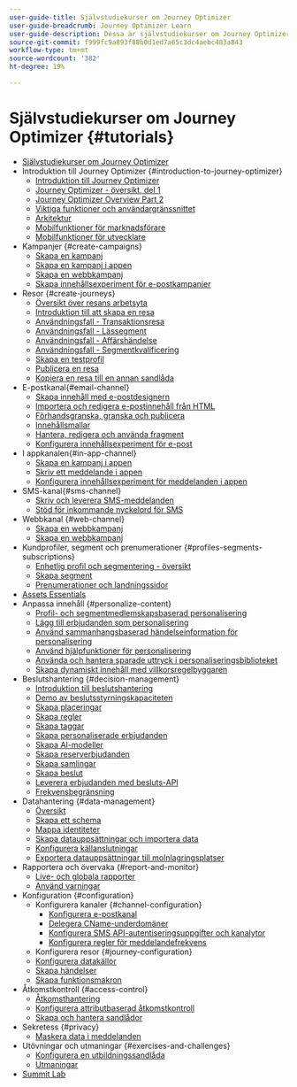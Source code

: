 ```yaml
---
user-guide-title: Självstudiekurser om Journey Optimizer
user-guide-breadcrumb: Journey Optimizer Learn
user-guide-description: Dessa är självstudiekurser om Journey Optimizer.
source-git-commit: f999fc9a893f88b0d1ed7a65c3dc4aebc483a843
workflow-type: tm+mt
source-wordcount: '382'
ht-degree: 19%

---
```



# Självstudiekurser om Journey Optimizer {#tutorials}

+ [Självstudiekurser om Journey Optimizer](/help/overview.md)
+ Introduktion till Journey Optimizer {#introduction-to-journey-optimizer}
   + [Introduktion till Journey Optimizer](/help/introduction/introduction.md)
   + [Journey Optimizer - översikt, del 1](/help/introduction/journey-optimizer-overview-part-1.md)
   + [Journey Optimizer Overview Part 2](/help/introduction/journey-optimizer-overview-part-2.md)
   + [Viktiga funktioner och användargränssnittet](/help/introduction/key-capabilities-and-user-interface.md)
   + [Arkitektur](/help/introduction/architecture.md)
   + [Mobilfunktioner för marknadsförare](/help/channels/mobile-capabilities.md)
   + [Mobilfunktioner för utvecklare](/help/channels/mobile-capabilities-for-developers.md)
+ Kampanjer {#create-campaigns}
   + [Skapa en kampanj](/help/create-campaigns/create-a-campaign.md)
   + [Skapa en kampanj i appen](/help/create-campaigns/in-app.md)
   + [Skapa en webbkampanj](https://experienceleague.adobe.com/docs/journey-optimizer-learn/tutorials/web-channel/create-a-web-campaign.html)
   + [Skapa innehållsexperiment för e-postkampanjer](/help/create-campaigns/content-experiments.md)
+ Resor {#create-journeys}
   + [Översikt över resans arbetsyta](/help/create-journeys/overview-over-the-journey-canvas.md)
   + [Introduktion till att skapa en resa](/help/create-journeys/introduction-to-building-a-journey.md)
   + [Användningsfall - Transaktionsresa](/help/create-journeys/use-case-transactional-journey.md)
   + [Användningsfall - Lässegment](/help/create-journeys/use-case-read-segment.md)
   + [Användningsfall - Affärshändelse](/help/create-journeys/use-case-business-event.md)
   + [Användningsfall - Segmentkvalificering](/help/create-journeys/use-case-read-segment-qualification.md)
   + [Skapa en testprofil](/help/create-journeys/test-a-journey.md)
   + [Publicera en resa](/help/create-journeys/publish-a-journey.md)
   + [Kopiera en resa till en annan sandlåda](/help/create-journeys/copy-a-journey.md)
+ E-postkanal{#email-channel}
   + [Skapa innehåll med e-postdesignern](/help/channels/create-content-with-the-email-designer.md)
   + [Importera och redigera e-postinnehåll från HTML](/help/channels/import-and-author-html-email-content.md)
   + [Förhandsgranska, granska och publicera](/help/channels/preview-proof-and-publish.md)
   + [Innehållsmallar](/help/channels/content-templates.md)
   + [Hantera, redigera och använda fragment](/help/content-management/manage-author-use-fragments.md)
   + [Konfigurera innehållsexperiment för e-post](/help/experimentation/content-experiments-for-emails.md)
+ I appkanalen{#in-app-channel}
   + [Skapa en kampanj i appen](/help/channels/create-an-in-app-campaign.md)
   + [Skriv ett meddelande i appen](/help/channels/author-in-app-messages.md)
   + [Konfigurera innehållsexperiment för meddelanden i appen](/help/experimentation/content-experiments-for-in-app-messages.md)
+ SMS-kanal{#sms-channel}
   + [Skriv och leverera SMS-meddelanden](/help/channels/author-and-deliver-sms-messages.md)
   + [Stöd för inkommande nyckelord för SMS](/help/channels/inbound-keyword-support-for-sms.md)
+ Webbkanal {#web-channel}
   + [Skapa en webbkampanj](/help/channels/create-a-web-campaign.md)
   + [Skapa en webbkampanj](/help/channels/author-a-web-campaign.md)
+ Kundprofiler, segment och prenumerationer {#profiles-segments-subscriptions}
   + [Enhetlig profil och segmentering - översikt](/help/set-up-resources/unified-profile-and-segmentation-overview.md)
   + [Skapa segment](/help/set-up-resources/create-segments.md)
   + [Prenumerationer och landningssidor](/help/subscriptions-and-landing-pages.md)
+ [Assets Essentials](/help/assets-essentials-overview.md)
+ Anpassa innehåll {#personalize-content}
   + [Profil- och segmentmedlemskapsbaserad personalisering](/help/personalize-content/profile-and-segment-membership-based-personalization.md)
   + [Lägg till erbjudanden som personalisering](/help/personalize-content/add-offer-decisioning-to-messages.md)
   + [Använd sammanhangsbaserad händelseinformation för personalisering](/help/personalize-content/use-contextual-event-information-for-personalization.md)
   + [Använd hjälpfunktioner för personalisering](/help/personalize-content/use-helper-functions-for-personalization.md)
   + [Använda och hantera sparade uttryck i personaliseringsbiblioteket](/help/personalize-content/use-and-manage-saved-expressions-in-personalization-library.md)
   + [Skapa dynamiskt innehåll med villkorsregelbyggaren](/help/personalize-content/create-dynamic-content.md)
+ Beslutshantering {#decision-management}
   + [Introduktion till beslutshantering](/help/decision-management/introduction-to-decision-management.md)
   + [Demo av beslutsstyrningskapaciteten](/help/decision-management/demo-of-decision-management-capabilities.md)
   + [Skapa placeringar](/help/decision-management/create-placements.md)
   + [Skapa regler](/help/decision-management/create-rules.md)
   + [Skapa taggar](/help/decision-management/create-tags.md)
   + [Skapa personaliserade erbjudanden](/help/decision-management/create-personalized-offers.md)
   + [Skapa AI-modeller](/help/decision-management/create-ai-models.md)
   + [Skapa reserverbjudanden](/help/decision-management/create-fallback-offers.md)
   + [Skapa samlingar](/help/decision-management/create-collections.md)
   + [Skapa beslut](/help/decision-management/create-decisions.md)
   + [Leverera erbjudanden med besluts-API](/help/decision-management/deliver-offers-with-the-decisions-api.md)
   + [Frekvensbegränsning](/help/decision-management/frequency-capping.md)
+ Datahantering {#data-management}
   + [Översikt](/help/set-up-data/set-up-data-overview.md)
   + [Skapa ett schema](/help/set-up-data/create-schema.md)
   + [Mappa identiteter](/help/set-up-data/map-identities.md)
   + [Skapa datauppsättningar och importera data](/help/set-up-data/create-datasets-and-ingest-data.md)
   + [Konfigurera källanslutningar](/help/set-up-data/configure-source-connectors.md)
   + [Exportera datauppsättningar till molnlagringsplatser](/help/set-up-data/export-datasets.md)
+ Rapportera och övervaka {#report-and-monitor}
   + [Live- och globala rapporter](/help/report-and-monitor/live-and-global-reports.md)
   + [Använd varningar](/help/administration/alerts.md)
+ Konfiguration {#configuration}
   + Konfigurera kanaler {#channel-configuration}
      + [Konfigurera e-postkanal](/help/set-up-channels/set-up-email-channel.md)
      + [Delegera CName-underdomäner](/help/set-up-channels/delegate-cname-subdomains.md)
      + [Konfigurera SMS API-autentiseringsuppgifter och kanalytor](/help/set-up-channels/set-up-sms-channel.md)
      + [Konfigurera regler för meddelandefrekvens](/help/administration/configure-frequency-rules.md)
   + Konfigurera resor {#journey-configuration}
   + [Konfigurera datakällor](/help/set-up-journeys/configure-data-sources.md)
   + [Skapa händelser](/help/set-up-journeys/create-events.md)
   + [Skapa funktionsmakron](/help/set-up-journeys/create-actions.md)
+ Åtkomstkontroll {#access-control}
   + [Åtkomsthantering](/help/set-up-access/access-management.md)
   + [Konfigurera attributbaserad åtkomstkontroll](https://experienceleague.adobe.com/docs/platform-learn/tutorials/admin/configure-attribute-based-access-control.html)
   + [Skapa och hantera sandlådor](/help/set-up-access/create-and-manage-sandboxes.md)
+ Sekretess {#privacy}
   + [Maskera data i meddelanden](/help/privacy/mask-data-in-messages.md)
+ Utövningar och utmaningar {#exercises-and-challenges}
   + [Konfigurera en utbildningssandlåda](https://experienceleague.adobe.com/docs/journey-optimizer-learn/configure-a-training-sandbox/introduction-and-prerequisites.html)
   + [Utmaningar](https://experienceleague.adobe.com/docs/journey-optimizer-learn/challenges/introduction-and-prerequisites.html)
+ [Summit Lab](/help/summit-lab-731/l731-assets.md)
